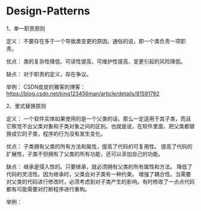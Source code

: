 # Design-Patterns


1、单一职责原则

定义：
不要存在多于一个导致类变更的原因。通俗的说，即一个类负责一项职责。

优点：
类的复杂性降低、可读性提高，可维护性提高、变更引起的风险降低。

缺点：
对于职责的定义，存在争议。

举例：
CSDN皮皮的雅客的博客：https://blog.csdn.net/king123456man/article/details/81591792


2、里式替换原则

定义：
一个软件实体如果使用的是一个父类的话，那么一定适用于其子类，而且它察觉不出父类对象和子类对象之间的区别。也就是说，在软件里面，把父类都替换成它的子类，程序的行为没有发生变化。

优点：
子类拥有父类的所有方法和属性，提高了代码的可复用性。
提高了代码的扩展性，子类不但拥有了父类的所有功能，还可以添加自己的功能。

缺点：
继承是侵入性的。只要继承，就必须拥有父类的所有属性和方法。
降低了代码的灵活性。因为继承时，父类会对子类有一种约束。
增强了耦合性。当需要对父类的代码进行修改时，必须考虑到对子类产生的影响。有时修改了一点点代码都有可能需要对打断程序进行重构。

举例：


